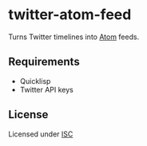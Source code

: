 # twitter-atom-feed

Turns Twitter timelines into
[Atom](https://en.wikipedia.org/wiki/Atom_(standard)) feeds.

## Requirements

- Quicklisp
- Twitter API keys

## License

Licensed under [ISC](./LICENSE)
